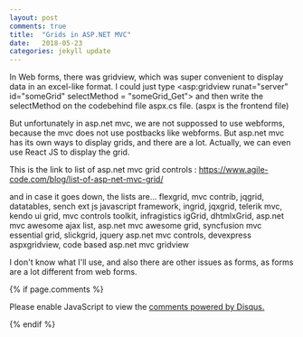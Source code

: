 ```yaml
---
layout: post
comments: true
title:  "Grids in ASP.NET MVC"
date:   2018-05-23
categories: jekyll update
---
```


In Web forms, there was gridview, which was super convenient to display data in an excel-like format.
I could just type <asp:gridview runat="server" id="someGrid" selectMethod = "someGrid_Get">
and then write the selectMethod on the codebehind file aspx.cs file.
(aspx is the frontend file)

But unfortunately in asp.net mvc, we are not suppossed to use webforms,
because the mvc does not use postbacks like webforms.
But asp.net mvc has its own ways to display grids, and there are a lot.
Actually, we can even use React JS to display the grid.

This is the link to list of asp.net mvc grid controls : https://www.agile-code.com/blog/list-of-asp-net-mvc-grid/

and in case it goes down, the lists are...
flexgrid, mvc contrib, jqgrid, datatables, sench ext js javascript framework,
ingrid, jqxgrid, telerik mvc, kendo ui grid, mvc controls toolkit, infragistics igGrid,
dhtmlxGrid, asp.net mvc awesome ajax list, asp.net mvc awesome grid,
syncfusion mvc essential grid, slickgrid, jquery asp.net mvc controls, devexpress aspxgridview, code based asp.net mvc gridview

I don't know what I'll use, and also there are other issues as
forms, as forms are a lot different from web forms.

{% if page.comments %} 
<div id="disqus_thread"></div>
<script>

/**
*  RECOMMENDED CONFIGURATION VARIABLES: EDIT AND UNCOMMENT THE SECTION BELOW TO INSERT DYNAMIC VALUES FROM YOUR PLATFORM OR CMS.
*  LEARN WHY DEFINING THESE VARIABLES IS IMPORTANT: https://disqus.com/admin/universalcode/#configuration-variables*/
/*
var disqus_config = function () {
this.page.url = PAGE_URL;  // Replace PAGE_URL with your page's canonical URL variable
this.page.identifier = PAGE_IDENTIFIER; // Replace PAGE_IDENTIFIER with your page's unique identifier variable
};
*/
(function() { // DON'T EDIT BELOW THIS LINE
var d = document, s = d.createElement('script');
s.src = 'https://https-jinmc-github-io-programmingtips.disqus.com/embed.js';
s.setAttribute('data-timestamp', +new Date());
(d.head || d.body).appendChild(s);
})();
</script>
<noscript>Please enable JavaScript to view the <a href="https://disqus.com/?ref_noscript">comments powered by Disqus.</a></noscript>
                            

 {% endif %}